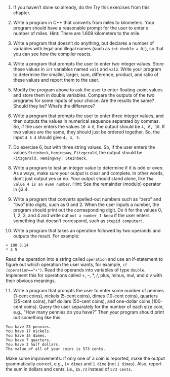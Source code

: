 1. If you haven’t done so already, do the Try this exercises from this chapter.

2. Write a program in C++ that converts from miles to kilometers. 
Your program should have a reasonable prompt for the user to enter a number of miles. 
Hint: There are 1.609 kilometers to the mile.

3. Write a program that doesn’t do anything, but declares a number of variables with legal and illegal names 
(such as `int double = 0;`), so that you can see how the compiler reacts.

4. Write a program that prompts the user to enter two integer values. 
Store these values in `int` variables named `val1` and `val2`. Write your program to determine the smaller, 
larger, sum, difference, product, and ratio of these values and report them to the user.

5. Modify the program above to ask the user to enter floating-point values and store them in double variables. 
Compare the outputs of the two programs for some inputs of your choice. Are the results the same? Should they be? 
What’s the difference?

6. Write a program that prompts the user to enter three integer values, 
and then outputs the values in numerical sequence separated by commas. 
So, if the user enters the values `10 4 6`, the output should be `4, 6, 10`. If two values are the same, they should just be ordered together. So, the input `4 5 4` should give `4, 4, 5`.

7. Do exercise 6, but with three string values. So, if the user enters the values `Steinbeck`, `Hemingway`, `Fitzgerald`, 
the output should be `Fitzgerald, Hemingway, Steinbeck`.


8. Write a program to test an integer value to determine if it is odd or even. 
As always, make sure your output is clear and complete. In other words, don’t just output yes or no. 
Your output should stand alone, like `The value 4 is an even number`. Hint: See the remainder (modulo) operator in §3.4.


9. Write a program that converts spelled-out numbers such as “zero” and “two” into digits, such as 0 and 2. 
When the user inputs a number, the program should print out the corresponding digit. 
Do it for the values 0, 1, 2, 3, and 4 and write out `not a number I know` if the user enters something 
that doesn’t correspond, such as `stupid computer!`.


10. Write a program that takes an operation followed by two operands and outputs the result. For example:

```
+ 100 3.14 
* 4 5
```

Read the operation into a string called `operation` and use an if-statement to figure out which operation the user wants, 
for example, `if (operation=="+")`. Read the operands into variables of type `double`. 
Implement this for operations called +, –, *, /, plus, minus, mul, and div with their obvious meanings.


11. Write a program that prompts the user to enter some number of pennies (1-cent coins), nickels (5-cent coins), 
dimes (10-cent coins), quarters (25-cent coins), half dollars (50-cent coins), and one-dollar coins (100-cent coins). 
Query the user separately for the number of each size coin, e.g., “How many pennies do you have?” 
Then your program should print out something like this:

```
You have 23 pennies.
You have 17 nickels.
You have 14 dimes.
You have 7 quarters.
You have 3 half dollars.
The value of all of your coins is 573 cents.
```

Make some improvements: if only one of a coin is reported, make the output grammatically correct, 
e.g., `14 dimes` and `1 dime` (not `1 dimes`). Also, report the sum in dollars and cents, i.e., `$5.73` instead of `573 cents`.
